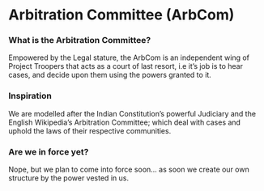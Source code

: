 # Arbitration Committee (ArbCom)

### What is the Arbitration Committee?

Empowered by the Legal stature, the ArbCom is an independent wing of Project Troopers that acts as a court of last resort, i.e it’s job is to hear cases, and decide upon them using the powers granted to it.

### Inspiration

We are modelled after the Indian Constitution’s powerful Judiciary and the English Wikipedia’s Arbitration Committee; which deal with cases and uphold the laws of their respective communities.

### Are we in force yet?

Nope, but we plan to come into force soon… as soon we create our own structure by the power vested in us.
